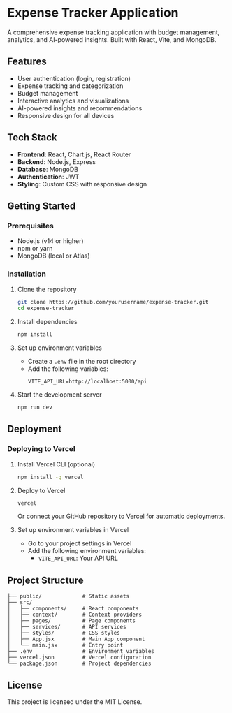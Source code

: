 # Expense Tracker Application

A comprehensive expense tracking application with budget management, analytics, and AI-powered insights. Built with React, Vite, and MongoDB.

## Features

- User authentication (login, registration)
- Expense tracking and categorization
- Budget management
- Interactive analytics and visualizations
- AI-powered insights and recommendations
- Responsive design for all devices

## Tech Stack

- **Frontend**: React, Chart.js, React Router
- **Backend**: Node.js, Express
- **Database**: MongoDB
- **Authentication**: JWT
- **Styling**: Custom CSS with responsive design

## Getting Started

### Prerequisites

- Node.js (v14 or higher)
- npm or yarn
- MongoDB (local or Atlas)

### Installation

1. Clone the repository
   ```bash
   git clone https://github.com/yourusername/expense-tracker.git
   cd expense-tracker
   ```

2. Install dependencies
   ```bash
   npm install
   ```

3. Set up environment variables
   - Create a `.env` file in the root directory
   - Add the following variables:
     ```
     VITE_API_URL=http://localhost:5000/api
     ```

4. Start the development server
   ```bash
   npm run dev
   ```

## Deployment

### Deploying to Vercel

1. Install Vercel CLI (optional)
   ```bash
   npm install -g vercel
   ```

2. Deploy to Vercel
   ```bash
   vercel
   ```

   Or connect your GitHub repository to Vercel for automatic deployments.

3. Set up environment variables in Vercel
   - Go to your project settings in Vercel
   - Add the following environment variables:
     - `VITE_API_URL`: Your API URL

## Project Structure

```
├── public/             # Static assets
├── src/
│   ├── components/     # React components
│   ├── context/        # Context providers
│   ├── pages/          # Page components
│   ├── services/       # API services
│   ├── styles/         # CSS styles
│   ├── App.jsx         # Main App component
│   └── main.jsx        # Entry point
├── .env                # Environment variables
├── vercel.json         # Vercel configuration
└── package.json        # Project dependencies
```

## License

This project is licensed under the MIT License.
